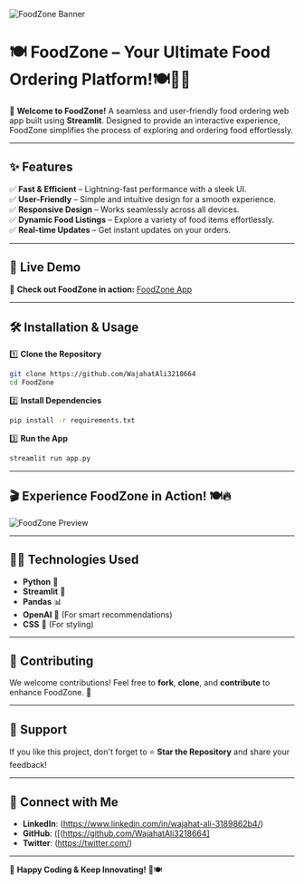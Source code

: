 ![FoodZone Banner](https://i.giphy.com/media/26AHONQ79FdWZhAI0/giphy.gif)

# 🍽️ FoodZone – Your Ultimate Food Ordering Platform!🍽️🍕🌟

🚀 **Welcome to FoodZone!** A seamless and user-friendly food ordering web app built using **Streamlit**. Designed to provide an interactive experience, FoodZone simplifies the process of exploring and ordering food effortlessly.

---

## ✨ Features
✅ **Fast & Efficient** – Lightning-fast performance with a sleek UI.  
✅ **User-Friendly** – Simple and intuitive design for a smooth experience.  
✅ **Responsive Design** – Works seamlessly across all devices.  
✅ **Dynamic Food Listings** – Explore a variety of food items effortlessly.  
✅ **Real-time Updates** – Get instant updates on your orders.

---

## 🚀 Live Demo
🔗 **Check out FoodZone in action:** [FoodZone App](https://foodzone-app-qtvtzdcemiyapymxiwkxzz.streamlit.app/Home)

---

## 🛠️ Installation & Usage

1️⃣ **Clone the Repository**
```bash
git clone https://github.com/WajahatAli3218664
cd FoodZone
```

2️⃣ **Install Dependencies**
```bash
pip install -r requirements.txt
```

3️⃣ **Run the App**
```bash
streamlit run app.py
```

---

## 🎬 Experience FoodZone in Action! 🍽️🔥
![FoodZone Preview](https://cdn.dribbble.com/userupload/24945876/file/original-d6f1789af6de825fa0d56e4f84b4feab.gif)

---

## 👨‍💻 Technologies Used
- **Python** 🐍
- **Streamlit** 🎈
- **Pandas** 📊
- **OpenAI** 🤖 (For smart recommendations)
- **CSS** 🎨 (For styling)

---

## 📌 Contributing
We welcome contributions! Feel free to **fork**, **clone**, and **contribute** to enhance FoodZone. 🚀

---



## 🌟 Support
If you like this project, don't forget to ⭐ **Star the Repository** and share your feedback!

---

## 📣 Connect with Me
- **LinkedIn**: (https://www.linkedin.com/in/wajahat-ali-3189862b4/)
- **GitHub**: ([(https://github.com/WajahatAli3218664]
- **Twitter**: (https://twitter.com/)

---

🎉 **Happy Coding & Keep Innovating!** 🚀🍽️
